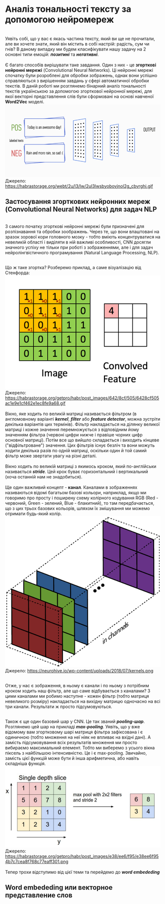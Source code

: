 # Аналіз тональності тексту за допомогою нейромереж

<br>Уявіть собі, що у вас є якась частина тексту, який ви ще не прочитали, але ви хочете знати, який він містить в собі настрій: радість, сум чи гнів?
В даному випадку ми будем класифікувати нашу задачу на 2 основні типи емоцій: ***позитині*** та ***негативні***.</br>
<br>Є багато способів вирішувати таке завдання. Один з них - це **згорткові нейронні мережі** (Convolutional Neural Networks). 
Ці нейронні мережі спочатку були розроблені для обробки зображень, однак вони успішно справляються з вирішенням завдань у сфері автоматичної обробки текстів. 
В даній роботі ми розглянемо бінарний аналіз тональності текстів українською за допомогою згорткової нейронної мережі,
для якої векторні представлення слів були сформовані на основі навченої **Word2Vec** моделі.</br>
![Sentiment_analysis_main](https://github.com/t1pUr/software_engineering_template/blob/master/src/images/Sentiment%20analysis%20main.gif)
<br>Джерело: https://habrastorage.org/webt/2u/l3/lw/2ul3lwsbyobovjnol2g_cbvrghi.gif</br>
<h2>
Застосування згорткових нейронних мереж (Convolutional Neural Networks) для задач NLP
</h2>
<br>
З самого початку згорткові нейронні мережі були призначені для розпізнавання та обробки зоображень. Через те, що вони влаштовані на зразок зорової кори головного мозку - тобто вміють концентруватися на невеликій області і виділяти в ній важливі особливості, CNN досягли значного успіху не тільки при роботі з зображеннями, але і для задач нейролінгвістичного програмування (Natural Language Processing, NLP).
</br>

<br>Що ж таке згортка? Розберемо приклад, а саме візуалізацію від Стенфорда:</br>
![Sentiment_analysis_main](https://github.com/t1pUr/software_engineering_template/blob/master/src/images/CNN_example.gif)
<br>Джерело: https://habrastorage.org/getpro/habr/post_images/642/8cf/505/6428cf505ac1e9e1cf462e1ec8fe9a68.gif</br>
<br>Вікно, яке ходить по великій матриці називається фільтром (в англомовному варіанті ***kernel***, ***filter*** або ***feature detector***, можна зустріти декілька варіантів цих термінів). Фільтр накладається на ділянку великої матриці і кожне значення перемножується з відповідним йому значенням фільтра (червоні цифри нижче і правіше чорних цифр основної матриці). Потім все що вийшло складається і виходить кінцеве ("відфільтроване") значення. Цих фільтрів існує безліч та вони можуть ходити декілька разів по одній матриці, оскільки один й той самий фільтр може звертати увагу на різні деталі.</br>
<br>Вікно ходить по великій матриці з якимось кроком, який по-англійськи називається ***stride***. Цей крок буває горизонтальний і вертикальний (хоча останній нам не знадобиться).</br>
<br>Ще один важливий концепт - **канал**. Каналами в зображеннях називаються відомі багатьом базові кольори, наприклад, якщо ми говоримо про просту і поширену схему колірного кодування RGB (Red - червоний, Green - зелений, Blue - блакитний), то там передбачається, що з цих трьох базових кольорів, шляхом їх змішування ми можемо отримати будь-який колір.</br>
![Sentiment_analysis_main](https://github.com/t1pUr/software_engineering_template/blob/master/src/images/channels.png)
<br>Джерело: https://neurohive.io/wp-content/uploads/2018/07/kernels.png</br>

<br>Отже, у нас є зображення, в ньому є канали і по ньому з потрібним кроком ходить наш фільтр, але що саме відбувається з каналами? З цими каналами ми робимо наступне - кожен фільтр (тобто матриця невеликого розміру) накладається на вихідну матрицю одночасно на всі три канали. Результати ж просто підсумовуються.</br>

<br>Також є ще один базовий шар у CNN. Це так званий ***pooling-шар***. Розглянемо цей шар на прикладі ***max-pooling***. Уявіть, що у вже відомому вам згортковому шарі матриця фільтра зафіксована і є одиничною (тобто множення на неї ніяк не впливає на вхідні дані). А замість підсумовування всіх результатів множення ми просто вибираємо максимальний елемент. Тобто ми виберемо з усього вікна піксель з найбільшою інтенсивністю. Це і є max-pooling. Звичайно, замість цієї функцій може бути й інша арифметична, або навіть складніша функція.</br>
![Sentiment_analysis_main](https://github.com/t1pUr/software_engineering_template/blob/master/src/images/max_pooling.png)
<br>Джерело: https://habrastorage.org/getpro/habr/post_images/e38/ee6/f95/e38ee6f954b7c7cea8f768c77eaff301.png</br>
<br>Тепер трохи відступимо від цієї теми та перейдемо до ***word embededing***</br>
<h2>
Word embededing или векторное представление слов
</h2>

<br>

</br>
